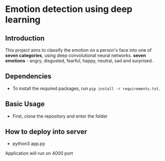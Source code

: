 # Emotion detection using deep learning

## Introduction

This project aims to classify the emotion on a person's face into one of **seven categories**, using deep convolutional neural networks.  **seven emotions** - angry, disgusted, fearful, happy, neutral, sad and surprised.

## Dependencies

* To install the required packages, run `pip install -r requirements.txt`.

## Basic Usage

* First, clone the repository and enter the folder

## How to deploy into server

* python3 app.py

Application will run on 4000 port



